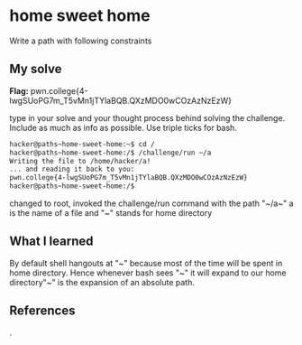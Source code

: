 # home sweet home
Write a path with following constraints
## My solve
**Flag:** pwn.college{4-lwgSUoPG7m_T5vMn1jTYlaBQB.QXzMDO0wCOzAzNzEzW}

type in your solve and your thought process behind solving the challenge. Include as much as info as possible. Use triple ticks for bash.
```bash
hacker@paths~home-sweet-home:~$ cd /
hacker@paths~home-sweet-home:/$ /challenge/run ~/a
Writing the file to /home/hacker/a!
... and reading it back to you:
pwn.college{4-lwgSUoPG7m_T5vMn1jTYlaBQB.QXzMDO0wCOzAzNzEzW}
hacker@paths~home-sweet-home:/$ 

```
changed to root, invoked the challenge/run command with the path "~/a~" a is the name of a file and "~" stands for home directory
## What I learned
By default shell hangouts at "~" because most of the time will be spent in home directory. Hence whenever bash sees "~" it will expand to our home directory"~" is the expansion of an absolute path.
## References 
.